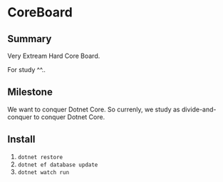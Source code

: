 # CoreBoard

## Summary

Very Extream Hard Core Board.

For study ^^..



## Milestone

We want to conquer Dotnet Core. So currenly, we study as divide-and-conquer to conquer Dotnet Core.



## Install

1. `dotnet restore`
2. `dotnet ef database update`
3. `dotnet watch run`